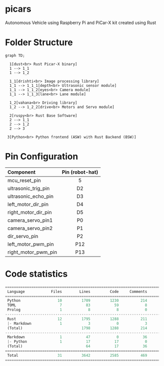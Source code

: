 # picars
Autonomous Vehicle using Raspberry Pi and PiCar-X kit created using Rust

# Folder Structure
```mermaid
graph TD;

  1[dust<br> Rust Picar-X binary]
  1 --> 1_1
  1 --> 1_2

  1_1[drishti<br> Image processing library]
  1_1 --> 1_1_1[depth<br> Ultrasonic sensor module]
  1_1 --> 1_1_2[eyes<br> Camera module]
  1_1 --> 1_1_3[lane<br> Lane module]

  1_2[vahana<br> Driving library]
  1_2 --> 1_2_2[drive<br> Motors and Servo module]

  2[ruspy<br> Rust Base Software]
  2 --> 1_1
  2 --> 1_2
  2 --> 3

 3[Python<br> Python frontend (ASW) with Rust Backend (BSW)]
```

# Pin Configuration

| Component | Pin (robot-hat) |
| :------- | :--------: |
| mcu_reset_pin | 5 |
| ultrasonic_trig_pin | D2 |
| ultrasonic_echo_pin | D3 |
| left_motor_dir_pin | D4 |
| right_motor_dir_pin | D5 |
| camera_servo_pin1 | P0 |
| camera_servo_pin2 | P1 |
| dir_servo_pin | P2 |
| left_motor_pwm_pin | P12 |
| right_motor_pwm_pin | P13 |


# Code statistics

```python
===============================================================================
 Language            Files        Lines         Code     Comments       Blanks
===============================================================================
 Python                 10         1709         1230          214          265
 TOML                    7           83           59            8           16
 Prolog                  1            8            8            0            0
-------------------------------------------------------------------------------
 Rust                   12         1795         1288          211          296
 |- Markdown             1            3            0            3            0
 (Total)                           1798         1288          214          296
-------------------------------------------------------------------------------
 Markdown                1           47            0           36           11
 |- Python               1           17           17            0            0
 (Total)                             64           17           36           11
===============================================================================
 Total                  31         3642         2585          469          588
===============================================================================
```
